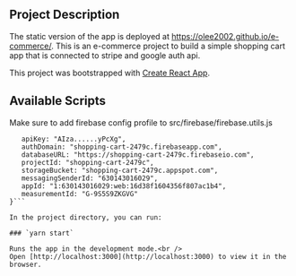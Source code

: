 ## Project Description
The static version of the app is deployed at https://olee2002.github.io/e-commerce/. 
This is an e-commerce project to build a simple shopping cart app that is connected to stripe and google auth api.

This project was bootstrapped with [Create React App](https://github.com/facebook/create-react-app).

## Available Scripts

Make sure to add firebase config profile to src/firebase/firebase.utils.js
```const config = {
   apiKey: "AIza......yPcXg",
   authDomain: "shopping-cart-2479c.firebaseapp.com",
   databaseURL: "https://shopping-cart-2479c.firebaseio.com",
   projectId: "shopping-cart-2479c",
   storageBucket: "shopping-cart-2479c.appspot.com",
   messagingSenderId: "630143016029",
   appId: "1:630143016029:web:16d38f1604356f807ac1b4",
   measurementId: "G-9S5S9ZKGVG"
}```

In the project directory, you can run:

### `yarn start`

Runs the app in the development mode.<br />
Open [http://localhost:3000](http://localhost:3000) to view it in the browser.
